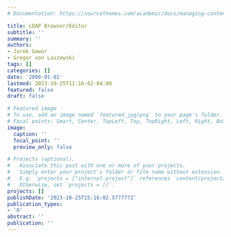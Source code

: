 ```yaml
---
# Documentation: https://sourcethemes.com/academic/docs/managing-content/

title: LDAP Browser/Editor
subtitle: ''
summary: ''
authors:
- Jarek Gawor
- Gregor von Laszewski
tags: []
categories: []
date: '2000-01-01'
lastmod: 2023-10-25T11:16:02-04:00
featured: false
draft: false

# Featured image
# To use, add an image named `featured.jpg/png` to your page's folder.
# Focal points: Smart, Center, TopLeft, Top, TopRight, Left, Right, BottomLeft, Bottom, BottomRight.
image:
  caption: ''
  focal_point: ''
  preview_only: false

# Projects (optional).
#   Associate this post with one or more of your projects.
#   Simply enter your project's folder or file name without extension.
#   E.g. `projects = ["internal-project"]` references `content/project/deep-learning/index.md`.
#   Otherwise, set `projects = []`.
projects: []
publishDate: '2023-10-25T15:16:02.577777Z'
publication_types:
- '0'
abstract: ''
publication: ''
---
```

